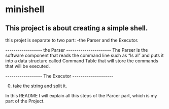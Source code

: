# minishell
This project is about creating a simple shell.
-----------

this projet is separate to two part:
	-the Parser and the Executor.

------------------ the Parser ----------------------
The Parser is the software component that reads the command line such as “ls ­al” and puts it 
into a data structure called Command Table that will store the commands that will be 
executed. 

------------------ The Executor --------------------

0. take the string and split it.
	
In this README I will explain all this steps of the Parcer part, which is my part of the Project. 